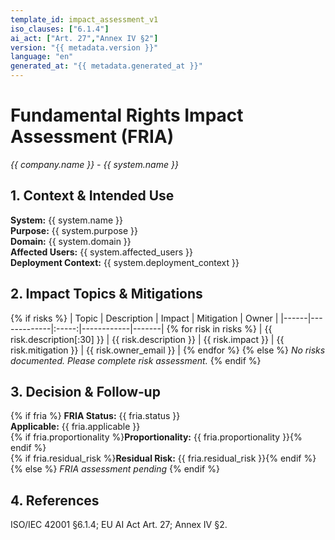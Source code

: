 ```yaml
---
template_id: impact_assessment_v1
iso_clauses: ["6.1.4"]
ai_act: ["Art. 27","Annex IV §2"]
version: "{{ metadata.version }}"
language: "en"
generated_at: "{{ metadata.generated_at }}"
---
```


# Fundamental Rights Impact Assessment (FRIA)
*{{ company.name }} - {{ system.name }}*

## 1. Context & Intended Use

**System:** {{ system.name }}  
**Purpose:** {{ system.purpose }}  
**Domain:** {{ system.domain }}  
**Affected Users:** {{ system.affected_users }}  
**Deployment Context:** {{ system.deployment_context }}

## 2. Impact Topics & Mitigations

{% if risks %}
| Topic | Description | Impact | Mitigation | Owner |
|------|-------------|:-----:|------------|-------|
{% for risk in risks %}
| {{ risk.description[:30] }} | {{ risk.description }} | {{ risk.impact }} | {{ risk.mitigation }} | {{ risk.owner_email }} |
{% endfor %}
{% else %}
*No risks documented. Please complete risk assessment.*
{% endif %}

## 3. Decision & Follow‑up

{% if fria %}
**FRIA Status:** {{ fria.status }}  
**Applicable:** {{ fria.applicable }}  
{% if fria.proportionality %}**Proportionality:** {{ fria.proportionality }}{% endif %}  
{% if fria.residual_risk %}**Residual Risk:** {{ fria.residual_risk }}{% endif %}
{% else %}
*FRIA assessment pending*
{% endif %}

## 4. References  
ISO/IEC 42001 §6.1.4; EU AI Act Art. 27; Annex IV §2.
